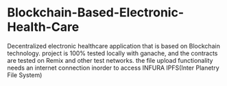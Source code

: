 # Blockchain-Based-Electronic-Health-Care
Decentralized electronic healthcare application that is based on Blockchain technology. project is 100% tested locally with ganache, and the contracts are tested on  Remix and other test networks. the file upload functionality needs an internet connection inorder to access INFURA IPFS(Inter Planetry File System)
